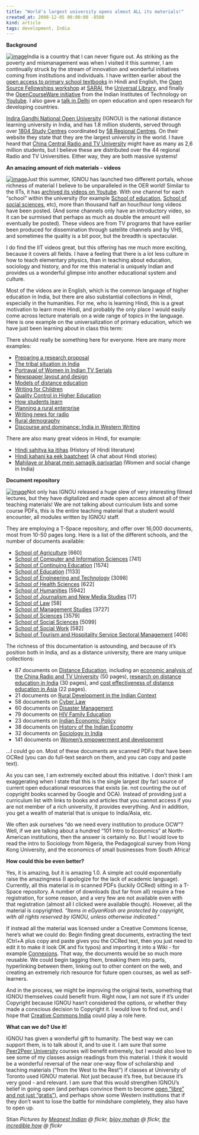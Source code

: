 ```yaml
---
title: "World's largest university opens almost ALL its materials!"
created_at: 2008-12-05 00:00:00 -0500
kind: article
tags: development, India
---
```


**Background**

[![ image](http://farm1.static.flickr.com/110/285647746_5a625f3997_m.jpg)](http://farm1.static.flickr.com/110/285647746_5a625f3997_m.jpg)India
is a country that I can never figure out. As striking as the poverty and
mismanagement was when I visited it this summer, I am continually struck
by the stream of innovation and wonderful initiatives coming from
institutions and individuals. I have written earlier about the [open
access to primary school
textbooks](http://reganmian.net/blog/2008/04/06/many-great-free-textbooks-from-india/)
in Hindi and English, the [Open Source Fellowships
workshop](http://reganmian.net/blog/2008/08/11/opensource-fellowships-and-localization-into-indic-languages-at-sarai/)
at [SARAI](http://www.sarai.net/), the [Universal
Library](http://reganmian.net/blog/2008/08/03/openlibrary-and-universal-library-guys-work-together/),
and finally the [OpenCourseWare
initiative](http://reganmian.net/blog/2008/04/06/opencourseware-around-the-world-china-and-india/)
from the Indian Institutes of Technology on
[Youtube](http://www.youtube.com/nptelhrd). I also gave a [talk in
Delhi](http://reganmian.net/blog/2008/08/14/talk-at-iipa-in-delhi-on-open-research-oer-and-open-learning-in-developing-countries-slidecast/)
on open education and open research for developing countries.

[Indira Gandhi National Open University](http://www.ignou.ac.in/)
(IGNOU) is the national distance learning university in India, and has
1.8 million students, served through over [1804 Study
Centres](http://www.ignou.ac.in/divisions/rsd/rstd2.htm) coordinated by
[58 Regional Centres](http://www.ignou.ac.in/divisions/rsd/rstd1.htm).
On their website they state that they are the largest university in the
world. I have heard that [China Central Radio and TV
University](http://www.ilo.org/public/english/employment/skills/hrdr/init/chn_2.htm)
might have as many as 2,6 million students, but I believe these are
distributed over the 44 regional Radio and TV Universities. Either way,
they are both massive systems!

**An amazing amount of rich materials - videos**

[![ image](http://farm1.static.flickr.com/173/426578345_5f9deac8fe_m.jpg)](http://farm1.static.flickr.com/173/426578345_5f9deac8fe_m.jpg)Just
this summer, IGNOU has launched two different portals, whose richness of
material I believe to be unparalleled in the OER world! Similar to the
IITs, it has [archived its videos on
Youtube](http://www.youtube.com/profile?user=egyankoshIGNOU&view=subscriptions).
With one channel for each “school” within the university (for example
[School of education](http://www.youtube.com/user/ignousoe), [School of
social sciences](http://www.youtube.com/user/ignousoss), etc), more than
thousand half an hour/hour long videos have been posted. (And some
channels only have an introductory video, so it can be surmised that
perhaps as much as double the amount will eventually be posted). These
videos are from TV programs that have earlier been produced for
dissemination through satellite channels and by VHS, and sometimes the
quality is a bit poor, but the breadth is spectacular.

I do find the IIT videos great, but this offering has me much more
exciting, because it covers all fields. I have a feeling that there is a
lot less culture in how to teach elementary physics, than in teaching
about education, sociology and history, and for me this material is
uniquely Indian and provides us a wonderful glimpse into another
educational system and culture.

Most of the videos are in English, which is the common language of
higher education in India, but there are also substantial collections in
Hindi, especially in the humanities. For me, who is learning Hindi, this
is a great motivation to learn more Hindi, and probably the only place I
would easily come across lecture materials on a wide range of topics in
the language. Here is one example on the universalization of primary
education, which we have just been learning about in class this term:

There should really be something here for everyone. Here are many more
examples:

-   [Preparing a research
  proposal](http://www.youtube.com/watch?v=7E6ox3DjAW8)
-   [The tribal situation in
  India](http://www.youtube.com/watch?v=9Rvpu3q0w70)
-   [Portrayal of Women in Indian TV
  Serials](http://www.youtube.com/watch?v=v6N7g90zC80)
-   [Newspaper layout and
  design](http://www.youtube.com/watch?v=ouEj__cbeGw)
-   [Models of distance
  education](http://www.youtube.com/watch?v=WU-bXzre4Bk)
-   [Writing for
  Children](http://www.youtube.com/watch?v=KeOT-SoSGyI&feature=PlayList&p=66476B2D8BC04B8A&index=1)
-   [Quality Control in Higher
  Education](http://www.youtube.com/watch?v=1EwMnHy67b0)
-   [How students learn](http://www.youtube.com/watch?v=FxA3kXCAs4o)
-   [Planning a rural
  enterprise](http://www.youtube.com/watch?v=3C-cAJsWA2Y)
-   [Writing news for radio](http://www.youtube.com/watch?v=-I5T9LD867M)
-   [Rural demography](http://www.youtube.com/watch?v=Ru6wLi3kDrM)
-   [Discourse and dominance: India in Western
  Writing](http://www.youtube.com/watch?v=rUnifGvPiPM&feature=PlayList&p=ABCD83E32B879861&index=15)

There are also many great videos in Hindi, for example:

-   [Hindi sahitya ka
  itihas](http://www.youtube.com/watch?v=2FjCbAD4eO8&feature=PlayList&p=ABCD83E32B879861&index=9)
  (History of Hindi literature)
-   [Hindi kahani ka eek
  baatcheet](http://www.youtube.com/watch?v=rmZEDhIjA1k) (A chat about
  Hindi stories)
-   [Mahilaye or bharat mein samagik
  parivartan](http://www.youtube.com/watch?v=tnaFaM7tAaI&feature=PlayList&p=6DA27278B1D70A9E&index=11)
  (Women and social change in India)

**Document repository**

[![ image](http://farm4.static.flickr.com/3247/2610688098_abf68e06b8_m.jpg)](http://farm4.static.flickr.com/3247/2610688098_abf68e06b8_m.jpg)Not
only has IGNOU released a huge slew of very interesting filmed lectures,
but they have digitalized and made open access almost all of their
teaching materials! We are not talking about curriculum lists and some
course PDFs, this is the entire teaching material that a student would
encounter, all modules written by IGNOU staff.

They are employing a T-Space repository, and offer over 16,000
documents, most from 10-50 pages long. Here is a list of the different
schools, and the number of documents available:

-   [School of
  Agriculture](http://www.egyankosh.ac.in/handle/123456789/3632) [660]
-   [School of Computer and Information
  Sciences](http://www.egyankosh.ac.in/handle/123456789/3) [741]
-   [School of Continuing
  Education](http://www.egyankosh.ac.in/handle/123456789/4) [1574]
-   [School of Education](http://www.egyankosh.ac.in/handle/123456789/5)
  [1133]
-   [School of Engineering and
  Technology](http://www.egyankosh.ac.in/handle/123456789/6) [3098]
-   [School of Health
  Sciences](http://www.egyankosh.ac.in/handle/123456789/7) [622]
-   [School of
  Humanities](http://www.egyankosh.ac.in/handle/123456789/8) [5942]
-   [School of Journalism and New Media
  Studies](http://www.egyankosh.ac.in/handle/123456789/12555) [17]
-   [School of Law](http://www.egyankosh.ac.in/handle/123456789/19296)
  [58]
-   [School of Management
  Studies](http://www.egyankosh.ac.in/handle/123456789/9) [3727]
-   [School of Sciences](http://www.egyankosh.ac.in/handle/123456789/10)
  [3579]
-   [School of Social
  Sciences](http://www.egyankosh.ac.in/handle/123456789/11) [5099]
-   [School of Social
  Work](http://www.egyankosh.ac.in/handle/123456789/14175) [582]
-   [School of Tourism and Hospitality Service Sectoral
  Management](http://www.egyankosh.ac.in/handle/123456789/14167) [408]

The richness of this documentation is astounding, and because of it’s
position both in India, and as a distance university, there are many
unique collections:

-   87 documents on [Distance
  Education](http://www.egyankosh.ac.in/handle/123456789/11023),
  including an [economic analysis of the China Radio and TV
  University](http://www.egyankosh.ac.in/handle/123456789/26002) (50
  pages), [research on distance education in
  India](http://www.egyankosh.ac.in/handle/123456789/26087) (30
  pages), and [cost effectiveness of distance education in
  Asia](http://www.egyankosh.ac.in/handle/123456789/25997) (22 pages).
-   21 documents on [Rural Development in the Indian
  Context](http://www.egyankosh.ac.in/handle/123456789/2687)
-   58 documents on [Cyber
  Law](http://www.egyankosh.ac.in/handle/123456789/19297)
-   60 documents on [Disaster
  Management](http://www.egyankosh.ac.in/handle/123456789/5143)
-   79 documents on [HIV Family
  Education](http://www.egyankosh.ac.in/handle/123456789/18734)
-   23 documents on [Indian Economic
  Policy](http://www.egyankosh.ac.in/handle/123456789/1700)
-   38 documents on [History of the Indian
  Economy](http://www.egyankosh.ac.in/handle/123456789/972)
-   32 documents on [Sociology in
  India](http://www.egyankosh.ac.in/handle/123456789/1608)
-   141 documents on [Women’s empowerment and
  development](http://www.egyankosh.ac.in/handle/123456789/3502)

…I could go on. Most of these documents are scanned PDFs that have been
OCRed (you can do full-text search on them, and you can copy and paste
text).

As you can see, I am extremely excited about this initiative. I don’t
think I am exaggerating when I state that this is the single largest (by
far) source of current open educational resources that exists (ie. not
counting the out of copyright books scanned by Google and OCA). Instead
of providing just a curriculum list with links to books and articles
that you cannot access if you are not member of a rich university, it
provides everything. And in addition, you get a wealth of material that
is unique to India/Asia, etc.

We often ask ourselves “do we need every institution to produce OCW”?
Well, if we are talking about a hundred “101 Intro to Economics” at
North-American institutions, then the answer is certainly no. But I
would love to read the intro to Sociology from Nigeria, the Pedagogical
survey from Hong Kong University, and the economics of small businesses
from South Africa!

**How could this be even better?**

Yes,
it is amazing, but it is amazing 1.0. A simple act could exponentially
raise the amazingness (I apologize for the lack of academic language).
Currently, all this material is in scanned PDFs (luckily OCRed) sitting
in a T-Space repository. A number of downloads (but far from all)
require a free registration, for some reason, and a very few are not
available even with that registration (almost all I clicked were
available though). However, all the material is copyrighted. *“Items in
eGyanKosh are protected by copyright, with all rights reserved by IGNOU,
unless otherwise indicated.”*

If instead all the material was licensed under a Creative Commons
license, here’s what we could do: Begin finding great documents,
extracting the text (Ctrl+A plus copy and paste gives you the OCRed
text, then you just need to edit it to make it look OK and fix typos)
and importing it into a Wiki - for example [Connexions](http://cnx.org).
That way, the documents would be so much more reusable. We could begin
tagging them, breaking them into parts, hyperlinking between them,
linking out to other content on the web, and creating an extremely rich
resource for future open courses, as well as self-learners.

And in the process, we might be improving the original texts, something
that IGNOU themselves could benefit from. Right now, I am not sure if
it’s under Copyright because IGNOU hasn’t considered the options, or
whether they made a conscious decision to Copyright it. I would love to
find out, and I hope that [Creative Commons India](http://cc-india.org)
could play a role here.

**What can we do? Use it!**

IGNOU has given a wonderful gift to humanity. The best way we can
support them, is to talk about it, and to use it. I am sure that some
[Peer2Peer University](http://p2pu.org) courses will benefit extremely,
but I would also love to see some of my classes assign readings from
this material. I think it would be a wonderful reversal of the near
one-way flow of scholarship and teaching materials (”from the West to
the Rest”) if classes at University of Toronto used IGNOU material. Not
just because it’s free, but because it’s very good - and relevant. I am
sure that this would strengthen IGNOU’s belief in going open (and
perhaps convince them to become [open “libre” and not just
“gratis”](http://www.earlham.edu/~peters/fos/2008/08/greengold-oa-and-gratislibre-oa.html)),
and perhaps show some Western institutions that if they don’t want to
lose the battle for mindshare completely, they also have to open up.

Stian *Pictures by [Meanest
Indian](http://www.flickr.com/photos/meanestindian/) @ flickr, [bijoy
mohan](http://flickr.com/photos/bijoymohan/) @ flickr, [the incredible
how](http://www.flickr.com/photos/incrediblehow/) @ flickr*
